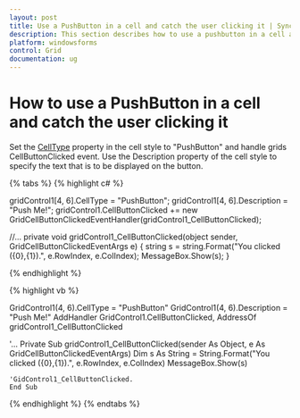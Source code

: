 ```yaml
---
layout: post
title: Use a PushButton in a cell and catch the user clicking it | Syncfusion
description: This section describes how to use a pushbutton in a cell and catch the user clicking it in WindowsForms platform.
platform: windowsforms
control: Grid
documentation: ug
---
```


# How to use a PushButton in a cell and catch the user clicking it

Set the [CellType](https://help.syncfusion.com/windowsforms/grid-control/cell-types) property in the cell style to "PushButton" and handle grids CellButtonClicked event. Use the Description property of the cell style to specify the text that is to be displayed on the button.

{% tabs %}
{% highlight c# %}

gridControl1[4, 6].CellType = "PushButton";
gridControl1[4, 6].Description = "Push Me!";
gridControl1.CellButtonClicked += new GridCellButtonClickedEventHandler(gridControl1_CellButtonClicked);

//...
private void gridControl1_CellButtonClicked(object sender, GridCellButtonClickedEventArgs e)
{
    string s = string.Format("You clicked ({0},{1}).", e.RowIndex, e.ColIndex);
    MessageBox.Show(s);
}
   
{% endhighlight  %}

{% highlight vb %}

GridControl1(4, 6).CellType = "PushButton" 
GridControl1(4, 6).Description = "Push Me!"
AddHandler GridControl1.CellButtonClicked, AddressOf gridControl1_CellButtonClicked

'...
Private Sub gridControl1_CellButtonClicked(sender As Object, e As GridCellButtonClickedEventArgs)
    Dim s As String = String.Format("You clicked ({0},{1}).", e.RowIndex, e.ColIndex)
    MessageBox.Show(s)
    
    'GidControl1_CellButtonClicked.
    End Sub 

{% endhighlight  %}
{% endtabs %}
